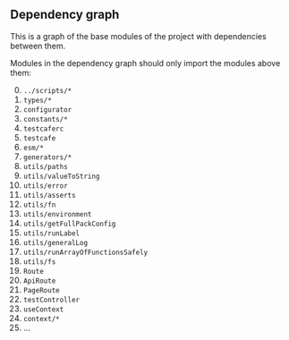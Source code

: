 ## Dependency graph

This is a graph of the base modules of the project with dependencies between them.

Modules in the dependency graph should only import the modules above them:

0. `../scripts/*`
1. `types/*`
2. `configurator`
3. `constants/*`
4. `testcaferc`
5. `testcafe`
6. `esm/*`
7. `generators/*`
8. `utils/paths`
9. `utils/valueToString`
10. `utils/error`
11. `utils/asserts`
12. `utils/fn`
13. `utils/environment`
14. `utils/getFullPackConfig`
15. `utils/runLabel`
16. `utils/generalLog`
17. `utils/runArrayOfFunctionsSafely`
18. `utils/fs`
19. `Route`
20. `ApiRoute`
21. `PageRoute`
22. `testController`
23. `useContext`
24. `context/*`
25. ...
